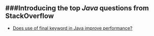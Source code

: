 ###Introducing the top *Java* questions from StackOverflow
--------------------------------------------------------------

- [Does use of final keyword in Java improve performance?](http://stackoverflow.com/q/4279420/1310070)
